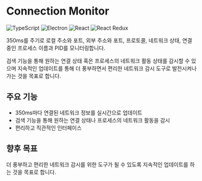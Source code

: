# Connection Monitor
![TypeScript](https://img.shields.io/badge/TypeScript-3178C6?style=for-the-badge&logo=typescript&logoColor=white)
![Electron](https://img.shields.io/badge/Electron-2C2C2C?style=for-the-badge&logo=electron&logoColor=9FEAF9)
![React](https://img.shields.io/badge/React-20232A?style=for-the-badge&logo=react&logoColor=61DAFB)
![React Redux](https://img.shields.io/badge/React--Redux-764ABC?style=for-the-badge&logo=redux&logoColor=white)

350ms를 주기로 로컬 주소와 포트, 외부 주소와 포트, 프로토콜, 네트워크 상태, 연결 중인 프로세스 이름과 PID를 모니터링합니다.

검색 기능을 통해 원하는 연결 상태 혹은 프로세스의 네트워크 활동 상태를 감시할 수 있으며 지속적인 업데이트를 통해 더 풍부하면서 편리한 네트워크 감시 도구로 발전시켜나가는 것을 목표로 합니다.

## 주요 기능
- 350ms마다 연결된 네트워크 정보를 실시간으로 업데이트
- 검색 기능을 통해 원하는 연결 상태나 프로세스의 네트워크 활동을 감시
- 편리하고 직관적인 인터페이스

## 향후 목표
더 풍부하고 편리한 네트워크 감시를 위한 도구가 될 수 있도록 지속적인 업데이트를 하는 것을 목표로 합니다.